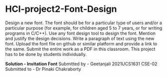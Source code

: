 # HCI-project2-Font-Design
Design a new font. The font should be for a particular type of users and/or a particular purpose (for example, for children aged 5 to 7 years, or for writing programs in C/C++). Use any font design tool to design the font. Mention and justify the design decisions. Write a paragraph of text using the new font. Upload the font file on github or similar platform and provide a link to the same. Submit the entire work as a PDF in this classroom. This project has to be done by students individually.

**Solution - Invitation Font** 
Submitted by - Geetanjali
2021UCS1631
CSE-02
Submitted to - Dr Pinaki Chakraborty
